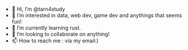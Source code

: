 - 👋 Hi, I’m @tarn4study
- 👀 I’m interested in data, web dev, game dev and anythings that seems fun!
- 🌱 I’m currently learning rust.
- 💞️ I’m looking to collaborate on anything!
- 📫 How to reach me : via my email:)

<!---
tarn4study/tarn4study is a ✨ special ✨ repository because its `README.md` (this file) appears on your GitHub profile.
You can click the Preview link to take a look at your changes.
--->
